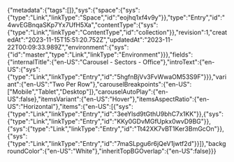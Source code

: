 {"metadata":{"tags":[]},"sys":{"space":{"sys":{"type":"Link","linkType":"Space","id":"eojhq1xf4v9y"}},"type":"Entry","id":"4wvEGBnqaSKp7Yx7UfH5Xa","contentType":{"sys":{"type":"Link","linkType":"ContentType","id":"collection"}},"revision":1,"createdAt":"2023-11-15T15:51:20.752Z","updatedAt":"2023-11-22T00:09:33.989Z","environment":{"sys":{"id":"master","type":"Link","linkType":"Environment"}}},"fields":{"internalTitle":{"en-US":"Carousel - Sectors - Office"},"introText":{"en-US":{"sys":{"type":"Link","linkType":"Entry","id":"5hgfnBjVv3FvWwaOM53S9F"}}},"variant":{"en-US":"Two Per Row"},"carouselBreakpoints":{"en-US":["Mobile","Tablet","Desktop"]},"carouselAutoPlay":{"en-US":false},"itemsVariant":{"en-US":"Hover"},"itemsAspectRatio":{"en-US":"Horizontal"},"items":{"en-US":[{"sys":{"type":"Link","linkType":"Entry","id":"3eeYlsd9tGthU9bhC7x1KK"}},{"sys":{"type":"Link","linkType":"Entry","id":"KKy0GDvMGfUpkx0wvD9BG"}},{"sys":{"type":"Link","linkType":"Entry","id":"Tt42XK7vBT1Ker3BmGcOn"}},{"sys":{"type":"Link","linkType":"Entry","id":"7maSLpgu6r6jQeV1jwtf2d"}}]},"backgroundColor":{"en-US":"White"},"inheritTopBGOverlap":{"en-US":false}}}